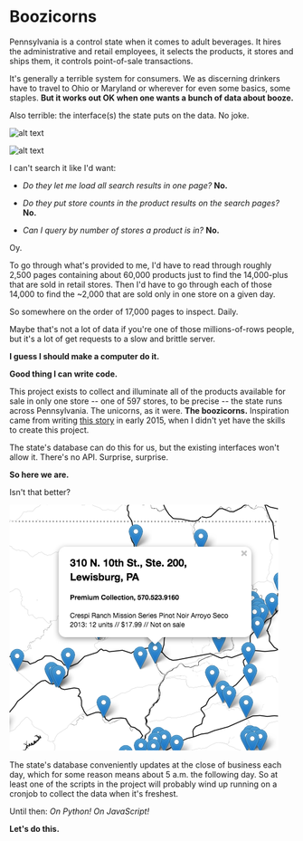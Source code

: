Boozicorns
=============
Pennsylvania is a control state when it comes to adult beverages. It hires the administrative and retail employees, it selects the products, it stores and ships them, it controls point-of-sale transactions.

It's generally a terrible system for consumers. We as discerning drinkers have to travel to Ohio or Maryland or wherever for even some basics, some staples. **But it works out OK when one wants a bunch of data about booze.**

Also terrible: the interface(s) the state puts on the data. No joke.

![alt text][finewine]

![alt text][psearch]

I can't search it like I'd want:

- *Do they let me load all search results in one page?* **No.**

- *Do they put store counts in the product results on the search pages?* **No.**

- *Can I query by number of stores a product is in?* **No.**

Oy.

To go through what's provided to me, I'd have to read through roughly 2,500 pages containing about 60,000 products just to find the 14,000-plus that are sold in retail stores. Then I'd have to go through each of those 14,000 to find the ~2,000 that are sold only in one store on a given day.

So somewhere on the order of 17,000 pages to inspect. Daily.

Maybe that's not a lot of data if you're one of those millions-of-rows people, but it's a lot of get requests to a slow and brittle server.

**I guess I should make a computer do it.**

**Good thing I can write code.**

This project exists to collect and illuminate all of the products available for sale in only one store -- one of 597 stores, to be precise -- the state runs across Pennsylvania. The unicorns, as it were. **The boozicorns.** Inspiration came from writing [this story](http://www.post-gazette.com/life/libations/2015/03/04/A-Croatia-to-Pittsburgh-wine-odyssey-How-an-obscure-bottle-gets-in-the-PLCB-system/stories/201503040013) in early 2015, when I didn't yet have the skills to create this project.

The state's database can do this for us, but the existing interfaces won't allow it. There's no API. Surprise, surprise.

**So here we are.**

Isn't that better?

![alt text][leaflet]

The state's database conveniently updates at the close of business each day, which for some reason means about 5 a.m. the following day. So at least one of the scripts in the project will probably wind up running on a cronjob to collect the data when it's freshest.

Until then: *On Python!* *On JavaScript!*

**Let's do this.**

[leaflet]: https://github.com/thejqs/plcb/blob/master/leaflet_screenshot.png
[finewine]: https://github.com/thejqs/plcb/blob/master/Screenshot%202016-03-22%2010.45.05.png
[psearch]: https://github.com/thejqs/plcb/blob/master/Screenshot%202016-03-22%2010.46.17.png
